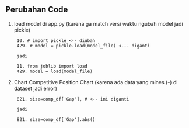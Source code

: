 ## Perubahan Code

1. load model di app.py (karena ga match versi waktu ngubah model jadi pickle)
    
        10. # import pickle <-- diubah
        429. # model = pickle.load(model_file) <--- diganti

        jadi

        11. from joblib import load
        429. model = load(model_file)

2. Chart Competitive Position Chart (karena ada data yang mines (-) di dataset jadi error)

        821. size=comp_df['Gap'], # <-- ini diganti

        jadi

        821. size=comp_df['Gap'].abs()
